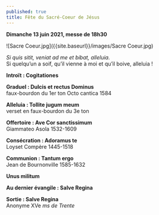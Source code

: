 ```yaml
---
published: true
title: Fête du Sacré-Coeur de Jésus
---
```

**Dimanche 13 juin 2021, messe de 18h30**

![Sacre Coeur.jpg]({{site.baseurl}}/images/Sacre Coeur.jpg)

*Si quis sitit, veniat ad me et bibat, alleluia.*  
Si quelqu’un a soif, qu’il vienne à moi et qu’il boive, alleluia !

**Introït : Cogitationes**

**Graduel : Dulcis et rectus Dominus**  
faux-bourdon du 1er ton Octo cantica 1584

**Alleluia : Tollite jugum meum**  
verset en faux-bourdon du 3e ton

**Offertoire : Ave Cor sanctissimum**  
Giammateo Asola 1532-1609

**Consécration : Adoramus te**  
Loyset Compère 1445-1518

**Communion : Tantum ergo**  
Jean de Bournonville 1585-1632

**Unus militum**

**Au dernier évangile : Salve Regina**

**Sortie : Salve Regina**  
Anonyme XVe *ms de Trente*
